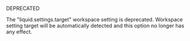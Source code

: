 DEPRECATED

The "liquid.settings.target" workspace setting is deprecated. Workspace setting target will be automatically detected and this option no longer has any effect.


